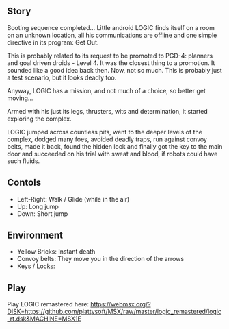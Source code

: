 ## Story

Booting sequence completed... Little android LOGIC finds itself on a room on an unknown location, all his communications are offline and one simple directive in its program: Get Out.

This is probably related to its request to be promoted to PGD-4: planners and goal driven droids - Level 4. It was the closest thing to a promotion. It sounded like a good idea back then. Now, not so much. This is probably just a test scenario, but it looks deadly too.

Anyway, LOGIC has a mission, and not much of a choice, so better get moving...

Armed with his just its legs, thrusters, wits and determination, it started exploring the complex.

LOGIC jumped across countless pits, went to the deeper levels of the complex, dodged many foes, avoided deadly traps, run against convoy belts, made it back, found the hidden lock and finally got the key to the main door and succeeded on his trial with sweat and blood, if robots could have such fluids.

## Contols

* Left-Right: Walk / Glide (while in the air)
* Up: Long jump
* Down: Short jump

## Environment

* Yellow Bricks: Instant death
* Convoy belts: They move you in the direction of the arrows
* Keys / Locks:

## Play

Play LOGIC remastered here: https://webmsx.org/?DISK=https://github.com/plattysoft/MSX/raw/master/logic_remastered/logic_rt.dsk&MACHINE=MSX1E


